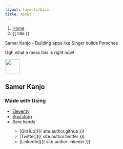 ```yaml
---
layout: layouts/base
title: About
---
```


<nav aria-label="breadcrumb">
  <ol class="breadcrumb">
    <li class="breadcrumb-item"><a href="/">Home</a></li>
    <li class="breadcrumb-item active" aria-current="page">{{ title }}</li>
  </ol>
</nav>

Samer Kanjo - Building apps like Singer builds Porsches

Ugh what a mess this is right now!

<img src="/img/xorshift-196.png" width="48" height="48" class="float-left" alt=""><h2>Samer Kanjo</h2>
<a href="{{ site.author.github }}" target="_blank"><i class="fab fa-github"></i></a>
<a href="{{ site.author.twitter }}" target="_blank"><i class="fab fa-twitter"></i></a>
<a href="{{ site.author.linkedin }}" target="_blank"><i class="fab fa-linkedin"></i></a>

<h3>Made with <i class="fas fa-heart"></i> Using</h3>
<ul>
<li><a href="https://11ty.dev/" target="_blank">Eleventy</a></li>
<li><a href="https://getbootstrap.com/" target="_blank">Bootstrap</a></li>
<li>Bare hands</li>


* [GitHub]({{ site.author.github }})
* [Twitter]({{ site.author.twitter }})
* [LinkedIn]({{ site.author.linkedin }})

